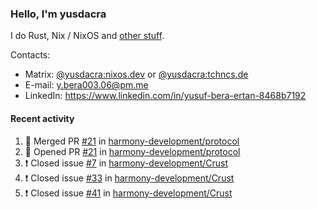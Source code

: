### Hello, I'm yusdacra

I do Rust, Nix / NixOS and [other stuff](https://yusdacra.gitlab.io/about).

Contacts:
- Matrix: [@yusdacra:nixos.dev](https://matrix.to/#/@yusdacra:nixos.dev) or [@yusdacra:tchncs.de](https://matrix.to/#/@yusdacra:tchncs.de)
- E-mail: y.bera003.06@pm.me
- LinkedIn: https://www.linkedin.com/in/yusuf-bera-ertan-8468b7192

#### Recent activity

<!--START_SECTION:activity-->
1. 🎉 Merged PR [#21](https://github.com/harmony-development/protocol/pull/21) in [harmony-development/protocol](https://github.com/harmony-development/protocol)
2. 💪 Opened PR [#21](https://github.com/harmony-development/protocol/pull/21) in [harmony-development/protocol](https://github.com/harmony-development/protocol)
3. ❗️ Closed issue [#7](https://github.com/harmony-development/Crust/issues/7) in [harmony-development/Crust](https://github.com/harmony-development/Crust)
4. ❗️ Closed issue [#33](https://github.com/harmony-development/Crust/issues/33) in [harmony-development/Crust](https://github.com/harmony-development/Crust)
5. ❗️ Closed issue [#41](https://github.com/harmony-development/Crust/issues/41) in [harmony-development/Crust](https://github.com/harmony-development/Crust)
<!--END_SECTION:activity-->
